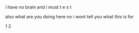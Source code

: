 i have no brain and i must t e s t

also what are you doing here no i wont tell you what this is for

1 2
